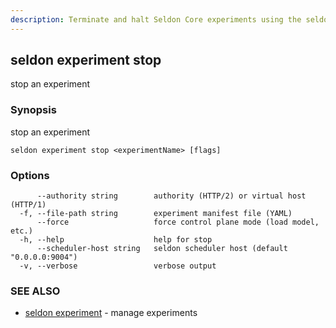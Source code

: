 ```yaml
---
description: Terminate and halt Seldon Core experiments using the seldon experiment stop CLI command. This command allows you to safely stop running experiments, manage control plane operations, and clean up experiment resources in your Seldon Core deployment.
---
```


## seldon experiment stop

stop an experiment

### Synopsis

stop an experiment

```
seldon experiment stop <experimentName> [flags]
```

### Options

```
      --authority string        authority (HTTP/2) or virtual host (HTTP/1)
  -f, --file-path string        experiment manifest file (YAML)
      --force                   force control plane mode (load model, etc.)
  -h, --help                    help for stop
      --scheduler-host string   seldon scheduler host (default "0.0.0.0:9004")
  -v, --verbose                 verbose output
```

### SEE ALSO

* [seldon experiment](seldon_experiment.md)	 - manage experiments

